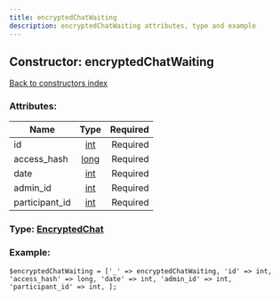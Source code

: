 ```yaml
---
title: encryptedChatWaiting
description: encryptedChatWaiting attributes, type and example
---
```

## Constructor: encryptedChatWaiting  
[Back to constructors index](index.md)



### Attributes:

| Name     |    Type       | Required |
|----------|:-------------:|---------:|
|id|[int](../types/int.md) | Required|
|access\_hash|[long](../types/long.md) | Required|
|date|[int](../types/int.md) | Required|
|admin\_id|[int](../types/int.md) | Required|
|participant\_id|[int](../types/int.md) | Required|



### Type: [EncryptedChat](../types/EncryptedChat.md)


### Example:

```
$encryptedChatWaiting = ['_' => encryptedChatWaiting, 'id' => int, 'access_hash' => long, 'date' => int, 'admin_id' => int, 'participant_id' => int, ];
```